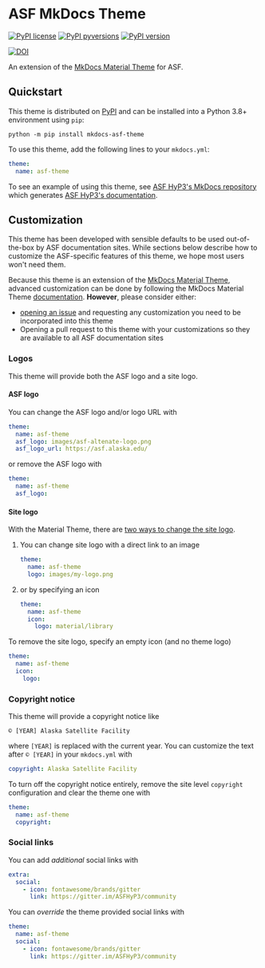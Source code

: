 # ASF MkDocs Theme

[![PyPI license](https://img.shields.io/pypi/l/mkdocs-asf-theme.svg)](https://pypi.python.org/pypi/mkdocs-asf-theme/)
[![PyPI pyversions](https://img.shields.io/pypi/pyversions/mkdocs-asf-theme.svg)](https://pypi.python.org/pypi/mkdocs-asf-theme/)
[![PyPI version](https://img.shields.io/pypi/v/mkdocs-asf-theme.svg)](https://pypi.python.org/pypi/mkdocs-asf-theme/)

[![DOI](https://zenodo.org/badge/322375450.svg)](https://zenodo.org/badge/latestdoi/322375450)

An extension of the [MkDocs Material Theme](https://squidfunk.github.io/mkdocs-material/)
for ASF.

## Quickstart

This theme is distributed on [PyPI](https://pypi.org/project/mkdocs-asf-theme/) and can be installed into a Python 3.8+ environment using `pip`:
```
python -m pip install mkdocs-asf-theme
```

To use this theme, add the following lines to your `mkdocs.yml`:
```yaml
theme:
  name: asf-theme
```

To see an example of using this theme, see [ASF HyP3's MkDocs repository](https://github.com/ASFHyP3/ASFHyP3)
which generates [ASF HyP3's documentation](https://hyp3-docs.asf.alaska.edu/).

## Customization

This theme has been developed with sensible defaults to be used out-of-the-box by
ASF documentation sites. While sections below describe how to customize the
ASF-specific features of this theme, we hope most users won't need them.

Because this theme is an extension of the [MkDocs Material Theme](https://squidfunk.github.io/mkdocs-material/),
advanced customization can be done by following the MkDocs Material Theme
[documentation](https://squidfunk.github.io/mkdocs-material/). **However**, please
consider either:
* [opening an issue](https://github.com/ASFHyP3/mkdocs-asf-theme/issues)
  and requesting any customization you need to be incorporated into this theme
* Opening a pull request to this theme with your customizations so they are available
  to all ASF documentation sites

### Logos

This theme will provide both the ASF logo and a site logo.

#### ASF logo

You can change the ASF logo and/or logo URL with
```yaml
theme:
  name: asf-theme
  asf_logo: images/asf-altenate-logo.png
  asf_logo_url: https://asf.alaska.edu/
```

or remove the ASF logo with
```yaml
theme:
  name: asf-theme
  asf_logo:
```

#### Site logo
With the Material Theme, there are
[two ways to change the site logo](https://squidfunk.github.io/mkdocs-material/setup/changing-the-logo-and-icons/#logo).

1. You can change site logo with a direct link to an image
   ```yaml
   theme:
     name: asf-theme
     logo: images/my-logo.png
   ```

2. or by specifying an icon
   ```yaml
   theme:
     name: asf-theme
     icon:
       logo: material/library
   ```


To remove the site logo, specify an empty icon (and no theme logo)
```yaml
theme:
  name: asf-theme
  icon:
    logo:
```

### Copyright notice

This theme will provide a copyright notice like
```
© [YEAR] Alaska Satellite Facility
```
where `[YEAR]` is replaced with the current year. You can customize the text after
`© [YEAR]` in your `mkdocs.yml` with
```yaml
copyright: Alaska Satellite Facility
```

To turn off the copyright notice entirely, remove the site level `copyright`
configuration and clear the theme one with
```yaml
theme:
  name: asf-theme
  copyright:
```

### Social links

You can add *additional* social links with
```yaml
extra:
  social:
    - icon: fontawesome/brands/gitter
      link: https://gitter.im/ASFHyP3/community
```
 
You can *override* the theme provided social links with
```yaml
theme:
  name: asf-theme
  social:
    - icon: fontawesome/brands/gitter
      link: https://gitter.im/ASFHyP3/community
```
